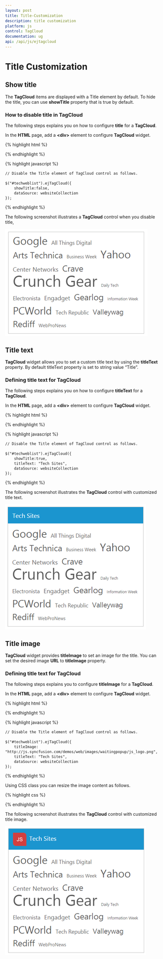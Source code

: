 ```yaml
---
layout: post
title: Title-Customization
description: title customization
platform: js
control: TagCloud
documentation: ug
api: /api/js/ejtagcloud
---
```


# Title Customization

## Show title

The **TagCloud** items are displayed with a Title element by default. To hide the title, you can use **showTitle** property that is true by default.

### How to disable title in TagCloud

The following steps explains you on how to configure **title** for a **TagCloud**.

In the **HTML** page, add a **&lt;div&gt;** element to configure **TagCloud** widget.

{% highlight html %}


 <div id="techweblist"></div>

{% endhighlight %}

{% highlight javascript %}


    // Disable the Title element of TagCloud control as follows.
    
    $("#techweblist").ejTagCloud({
        showTitle:false, 
        dataSource: websiteCollection
    });


{% endhighlight %}

The following screenshot illustrates a **TagCloud** control when you disable title,

![](/js/TagCloud/Title-Customization_images/Title-Customization_img1.png) 



## Title text

**TagCloud** widget allows you to set a custom title text by using the **titleText** property. By default titleText property is set to string value “Title”.

### Defining title text for TagCloud

The following steps explains you on how to configure **titleText** for a **TagCloud**.

In the **HTML** page, add a **&lt;div&gt;** element to configure **TagCloud** widget.

{% highlight html %}


 <div id="techweblist"></div>

{% endhighlight %}

{% highlight javascript %}



    // Disable the Title element of TagCloud control as follows.
    
    $("#techweblist").ejTagCloud({
        showTitle:true, 
        titleText: "Tech Sites",
        dataSource: websiteCollection
    });



{% endhighlight %}


The following screenshot illustrates the **TagCloud** control with customized title text.

![](/js/TagCloud/Title-Customization_images/Title-Customization_img2.png)



## Title image

**TagCloud** widget provides **titleImage** to set an image for the title. You can set the desired image **URL** to **titleImage** property.

### Defining title text for TagCloud

The following steps explains you to configure **titleImage** for a **TagCloud**.

In the **HTML** page, add a **&lt;div&gt;** element to configure **TagCloud** widget.

{% highlight html %}

 <div id="techweblist"></div>

{% endhighlight %}

{% highlight javascript %}


    // Disable the Title element of TagCloud control as follows.
    
    $("#techweblist").ejTagCloud({
        titleImage: "http://js.syncfusion.com/demos/web/images/waitingpopup/js_logo.png",
        titleText: "Tech Sites",
        dataSource: websiteCollection
    });


{% endhighlight %}


Using CSS class you can resize the image content as follows.



{% highlight css %}

<style type="text/css">
.e-title-img {
            height::35px;
            width:35px;
        }
    </style>


{% endhighlight %}



The following screenshot illustrates the **TagCloud** control with customized title image.

![](/js/TagCloud/Title-Customization_images/Title-Customization_img3.png)



